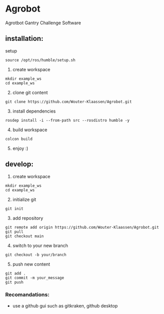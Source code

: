 # Agrobot
Agrotbot Gantry Challenge Software
## installation:

setup
```
source /opt/ros/humble/setup.sh
```
1. create workspace
```
mkdir example_ws
cd example_ws
```
2. clone git content

```
git clone https://github.com/Wouter-Klaassen/Agrobot.git
```
3. install dependencies
```
rosdep install -i --from-path src --rosdistro humble -y
```
4. build workspace
```
colcon build
```
5. enjoy :)


## develop:

1. create workspace
```
mkdir example_ws
cd example_ws
```
2. initialize git
```
git init
```
3. add repository
```
git remote add origin https://github.com/Wouter-Klaassen/Agrobot.git
git pull
git checkout main
```
4. switch to your new branch
```
git checkout -b your/branch
```
5. push new content
```
git add .
git commit -m your_message
git push
```
### Recomandations:
- use a github gui such as gitkraken, github desktop
